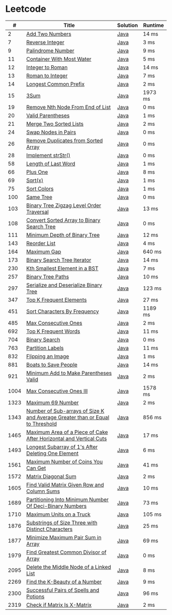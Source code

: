 # Leetcode

| # | Title | Solution | Runtime |
|---| ----- | -------- | ------- |
|2|[ Add Two Numbers](https://leetcode.com/problems/add-two-numbers/)|[Java](./solutions/2.%20Add%20Two%20Numbers.java)|14 ms|
|7|[ Reverse Integer](https://leetcode.com/problems/reverse-integer/)|[Java](./solutions/7.%20Reverse%20Integer.java)|3 ms|
|9|[ Palindrome Number](https://leetcode.com/problems/palindrome-number/)|[Java](./solutions/9.%20Palindrome%20Number.java)|9 ms|
|11|[ Container With Most Water](https://leetcode.com/problems/container-with-most-water/)|[Java](./solutions/11.%20Container%20With%20Most%20Water.java)|5 ms|
|12|[ Integer to Roman](https://leetcode.com/problems/integer-to-roman/)|[Java](./solutions/12.%20Integer%20to%20Roman.java)|14 ms|
|13|[ Roman to Integer](https://leetcode.com/problems/roman-to-integer/)|[Java](./solutions/13.%20Roman%20to%20Integer.java)|7 ms|
|14|[ Longest Common Prefix](https://leetcode.com/problems/longest-common-prefix/)|[Java](./solutions/14.%20Longest%20Common%20Prefix.java)|2 ms|
|15|[ 3Sum](https://leetcode.com/problems/3sum/)|[Java](./solutions/15.%203Sum.java)|1973 ms|
|19|[ Remove Nth Node From End of List](https://leetcode.com/problems/remove-nth-node-from-end-of-list/)|[Java](./solutions/19.%20Remove%20Nth%20Node%20From%20End%20of%20List.java)|0 ms|
|20|[ Valid Parentheses](https://leetcode.com/problems/valid-parentheses/)|[Java](./solutions/20.%20Valid%20Parentheses.java)|1 ms|
|21|[ Merge Two Sorted Lists](https://leetcode.com/problems/merge-two-sorted-lists/)|[Java](./solutions/21.%20Merge%20Two%20Sorted%20Lists.java)|2 ms|
|24|[ Swap Nodes in Pairs](https://leetcode.com/problems/swap-nodes-in-pairs/)|[Java](./solutions/24.%20Swap%20Nodes%20in%20Pairs.java)|0 ms|
|26|[ Remove Duplicates from Sorted Array](https://leetcode.com/problems/remove-duplicates-from-sorted-array/)|[Java](./solutions/26.%20Remove%20Duplicates%20from%20Sorted%20Array.java)|0 ms|
|28|[ Implement strStr()](https://leetcode.com/problems/implement-strstr/)|[Java](./solutions/28.%20Implement%20strStr().java)|0 ms|
|58|[ Length of Last Word](https://leetcode.com/problems/length-of-last-word/)|[Java](./solutions/58.%20Length%20of%20Last%20Word.java)|1 ms|
|66|[ Plus One](https://leetcode.com/problems/plus-one/)|[Java](./solutions/66.%20Plus%20One.java)|8 ms|
|69|[ Sqrt(x)](https://leetcode.com/problems/sqrtx/)|[Java](./solutions/69.%20Sqrt(x).java)|1 ms|
|75|[ Sort Colors](https://leetcode.com/problems/sort-colors/)|[Java](./solutions/75.%20Sort%20Colors.java)|1 ms|
|100|[ Same Tree](https://leetcode.com/problems/same-tree/)|[Java](./solutions/100.%20Same%20Tree.java)|0 ms|
|103|[ Binary Tree Zigzag Level Order Traversal](https://leetcode.com/problems/binary-tree-zigzag-level-order-traversal/)|[Java](./solutions/103.%20Binary%20Tree%20Zigzag%20Level%20Order%20Traversal.java)|13 ms|
|108|[ Convert Sorted Array to Binary Search Tree](https://leetcode.com/problems/convert-sorted-array-to-binary-search-tree/)|[Java](./solutions/108.%20Convert%20Sorted%20Array%20to%20Binary%20Search%20Tree.java)|0 ms|
|111|[ Minimum Depth of Binary Tree](https://leetcode.com/problems/minimum-depth-of-binary-tree/)|[Java](./solutions/111.%20Minimum%20Depth%20of%20Binary%20Tree.java)|12 ms|
|143|[ Reorder List](https://leetcode.com/problems/reorder-list/)|[Java](./solutions/143.%20Reorder%20List.java)|4 ms|
|164|[ Maximum Gap](https://leetcode.com/problems/maximum-gap/)|[Java](./solutions/164.%20Maximum%20Gap.java)|640 ms|
|173|[ Binary Search Tree Iterator](https://leetcode.com/problems/binary-search-tree-iterator/)|[Java](./solutions/173.%20Binary%20Search%20Tree%20Iterator.java)|14 ms|
|230|[ Kth Smallest Element in a BST](https://leetcode.com/problems/kth-smallest-element-in-a-bst/)|[Java](./solutions/230.%20Kth%20Smallest%20Element%20in%20a%20BST.java)|7 ms|
|257|[ Binary Tree Paths](https://leetcode.com/problems/binary-tree-paths/)|[Java](./solutions/257.%20Binary%20Tree%20Paths.java)|10 ms|
|297|[ Serialize and Deserialize Binary Tree](https://leetcode.com/problems/serialize-and-deserialize-binary-tree/)|[Java](./solutions/297.%20Serialize%20and%20Deserialize%20Binary%20Tree.java)|123 ms|
|347|[ Top K Frequent Elements](https://leetcode.com/problems/top-k-frequent-elements/)|[Java](./solutions/347.%20Top%20K%20Frequent%20Elements.java)|27 ms|
|451|[ Sort Characters By Frequency](https://leetcode.com/problems/sort-characters-by-frequency/)|[Java](./solutions/451.%20Sort%20Characters%20By%20Frequency.java)|1189 ms|
|485|[ Max Consecutive Ones](https://leetcode.com/problems/max-consecutive-ones/)|[Java](./solutions/485.%20Max%20Consecutive%20Ones.java)|2 ms|
|692|[ Top K Frequent Words](https://leetcode.com/problems/top-k-frequent-words/)|[Java](./solutions/692.%20Top%20K%20Frequent%20Words.java)|11 ms|
|704|[ Binary Search](https://leetcode.com/problems/binary-search/)|[Java](./solutions/704.%20Binary%20Search.java)|0 ms|
|763|[ Partition Labels](https://leetcode.com/problems/partition-labels/)|[Java](./solutions/763.%20Partition%20Labels.java)|11 ms|
|832|[ Flipping an Image](https://leetcode.com/problems/flipping-an-image/)|[Java](./solutions/832.%20Flipping%20an%20Image.java)|1 ms|
|881|[ Boats to Save People](https://leetcode.com/problems/boats-to-save-people/)|[Java](./solutions/881.%20Boats%20to%20Save%20People.java)|14 ms|
|921|[ Minimum Add to Make Parentheses Valid](https://leetcode.com/problems/minimum-add-to-make-parentheses-valid/)|[Java](./solutions/921.%20Minimum%20Add%20to%20Make%20Parentheses%20Valid.java)|2 ms|
|1004|[ Max Consecutive Ones III](https://leetcode.com/problems/max-consecutive-ones-iii/)|[Java](./solutions/1004.%20Max%20Consecutive%20Ones%20III.java)|1578 ms|
|1323|[ Maximum 69 Number](https://leetcode.com/problems/maximum-69-number/)|[Java](./solutions/1323.%20Maximum%2069%20Number.java)|2 ms|
|1343|[ Number of Sub-arrays of Size K and Average Greater than or Equal to Threshold](https://leetcode.com/problems/number-of-sub-arrays-of-size-k-and-average-greater-than-or-equal-to-threshold/)|[Java](./solutions/1343.%20Number%20of%20Sub-arrays%20of%20Size%20K%20and%20Average%20Greater%20than%20or%20Equal%20to%20Threshold.java)|856 ms|
|1465|[ Maximum Area of a Piece of Cake After Horizontal and Vertical Cuts](https://leetcode.com/problems/maximum-area-of-a-piece-of-cake-after-horizontal-and-vertical-cuts/)|[Java](./solutions/1465.%20Maximum%20Area%20of%20a%20Piece%20of%20Cake%20After%20Horizontal%20and%20Vertical%20Cuts.java)|17 ms|
|1493|[ Longest Subarray of 1's After Deleting One Element](https://leetcode.com/problems/longest-subarray-of-1s-after-deleting-one-element/)|[Java](./solutions/1493.%20Longest%20Subarray%20of%201's%20After%20Deleting%20One%20Element.java)|6 ms|
|1561|[ Maximum Number of Coins You Can Get](https://leetcode.com/problems/maximum-number-of-coins-you-can-get/)|[Java](./solutions/1561.%20Maximum%20Number%20of%20Coins%20You%20Can%20Get.java)|41 ms|
|1572|[ Matrix Diagonal Sum](https://leetcode.com/problems/matrix-diagonal-sum/)|[Java](./solutions/1572.%20Matrix%20Diagonal%20Sum.java)|2 ms|
|1605|[ Find Valid Matrix Given Row and Column Sums](https://leetcode.com/problems/find-valid-matrix-given-row-and-column-sums/)|[Java](./solutions/1605.%20Find%20Valid%20Matrix%20Given%20Row%20and%20Column%20Sums.java)|10 ms|
|1689|[ Partitioning Into Minimum Number Of Deci-Binary Numbers](https://leetcode.com/problems/partitioning-into-minimum-number-of-deci-binary-numbers/)|[Java](./solutions/1689.%20Partitioning%20Into%20Minimum%20Number%20Of%20Deci-Binary%20Numbers.java)|73 ms|
|1710|[ Maximum Units on a Truck](https://leetcode.com/problems/maximum-units-on-a-truck/)|[Java](./solutions/1710.%20Maximum%20Units%20on%20a%20Truck.java)|105 ms|
|1876|[ Substrings of Size Three with Distinct Characters](https://leetcode.com/problems/substrings-of-size-three-with-distinct-characters/)|[Java](./solutions/1876.%20Substrings%20of%20Size%20Three%20with%20Distinct%20Characters.java)|25 ms|
|1877|[ Minimize Maximum Pair Sum in Array](https://leetcode.com/problems/minimize-maximum-pair-sum-in-array/)|[Java](./solutions/1877.%20Minimize%20Maximum%20Pair%20Sum%20in%20Array.java)|69 ms|
|1979|[ Find Greatest Common Divisor of Array](https://leetcode.com/problems/find-greatest-common-divisor-of-array/)|[Java](./solutions/1979.%20Find%20Greatest%20Common%20Divisor%20of%20Array.java)|0 ms|
|2095|[ Delete the Middle Node of a Linked List](https://leetcode.com/problems/delete-the-middle-node-of-a-linked-list/)|[Java](./solutions/2095.%20Delete%20the%20Middle%20Node%20of%20a%20Linked%20List.java)|8 ms|
|2269|[ Find the K-Beauty of a Number](https://leetcode.com/problems/find-the-k-beauty-of-a-number/)|[Java](./solutions/2269.%20Find%20the%20K-Beauty%20of%20a%20Number.java)|9 ms|
|2300|[ Successful Pairs of Spells and Potions](https://leetcode.com/problems/successful-pairs-of-spells-and-potions/)|[Java](./solutions/2300.%20Successful%20Pairs%20of%20Spells%20and%20Potions.java)|96 ms|
|2319|[ Check if Matrix Is X-Matrix](https://leetcode.com/problems/check-if-matrix-is-x-matrix/)|[Java](./solutions/2319.%20Check%20if%20Matrix%20Is%20X-Matrix.java)|2 ms|
